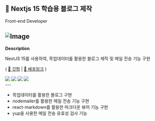 ## 💌 Nextjs 15 학습용 블로그 제작
Front-end Developer

![Image](https://github.com/user-attachments/assets/dfe0c5cb-376c-40f5-a056-738063075373)
---

**Description**

NextJS 15를 사용하여, 목업데이터를 활용한 블로그 제작 및 메일 전송 기능 구현

( [📎 깃헙](https://github.com/chen4023/NextJS-Blog-15) | [📎 배포링크](https://next-js-blog-15.vercel.app/) )

<div>
  <img src ="https://img.shields.io/badge/NextJS-000000.svg?&style=for-the-badge&logo=nextdotjs&logoColor=white"/>
  <img src="https://img.shields.io/badge/react-61DAFB.svg?style=for-the-badge&logo=react&logoColor=white" />
  <img src="https://img.shields.io/badge/javascript-F7DF1E.svg?style=for-the-badge&logo=javascript&logoColor=20232a" />
  <img src="https://img.shields.io/badge/tailwindcss-06B6D4.svg?style=for-the-badge&logo=tailwind-css&logoColor=white" />
</div>
---

- 목업데이터를 활용한 블로그 구현
- nodemailer를 활용한 메일 전송 기능 구현
- react-markdown를 활용한 마크다운 뷰어 기능 구현
- yup을 사용한 메일 전송 유효성 검사 기능
